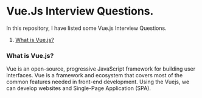 # Vue.Js Interview Questions.
In this repository, I have listed some Vue.js Interview Questions. <br />

1. [What is Vue.js?](#what-is-react-js) <br />



### What is Vue.js?
  Vue is an open-source, progressive JavaScript framework for building user interfaces. Vue is a framework and ecosystem that covers most of the common features needed in front-end development. Using the Vuejs, we can develop websites and Single-Page Application (SPA).
